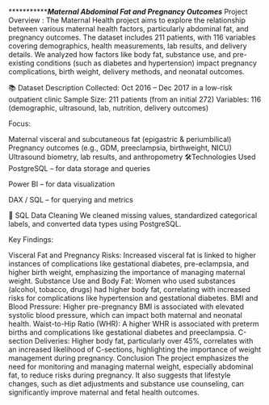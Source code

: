 **********************Maternal Abdominal Fat and Pregnancy Outcomes***********
Project Overview : 
The Maternal Health project aims to explore the relationship between various maternal health factors, particularly abdominal fat, and pregnancy outcomes. The dataset includes 211 patients, with 116 variables covering demographics, health measurements, 
lab results, and delivery details. We analyzed how factors like body fat, substance use, and pre-existing conditions (such as diabetes and hypertension) impact pregnancy complications, birth weight, delivery methods, and neonatal outcomes.

📚 Dataset Description
Collected: Oct 2016 – Dec 2017 in a low-risk outpatient clinic Sample Size: 211 patients (from an initial 272) Variables: 116 (demographic, ultrasound, lab, nutrition, delivery outcomes)

Focus:

Maternal visceral and subcutaneous fat (epigastric & periumbilical)
Pregnancy outcomes (e.g., GDM, preeclampsia, birthweight, NICU)
Ultrasound biometry, lab results, and anthropometry
🛠Technologies Used PostgreSQL – for data storage and queries

Power BI – for data visualization

DAX / SQL – for querying and metrics

🧼 SQL Data Cleaning
We cleaned missing values, standardized categorical labels, and converted data types using PostgreSQL.

Key Findings:

Visceral Fat and Pregnancy Risks: Increased visceral fat is linked to higher instances of complications like gestational diabetes, pre-eclampsia, and higher birth weight, emphasizing the importance of managing maternal weight.
Substance Use and Body Fat: Women who used substances (alcohol, tobacco, drugs) had higher body fat, correlating with increased risks for complications like hypertension and gestational diabetes.
BMI and Blood Pressure: Higher pre-pregnancy BMI is associated with elevated systolic blood pressure, which can impact both maternal and neonatal health.
Waist-to-Hip Ratio (WHR): A higher WHR is associated with preterm births and complications like gestational diabetes and preeclampsia.
C-section Deliveries: Higher body fat, particularly over 45%, correlates with an increased likelihood of C-sections, highlighting the importance of weight management during pregnancy.
Conclusion The project emphasizes the need for monitoring and managing maternal weight, especially abdominal fat, to reduce risks during pregnancy. It also suggests that lifestyle changes, such as diet adjustments and substance use counseling, can significantly improve maternal and fetal health outcomes.
